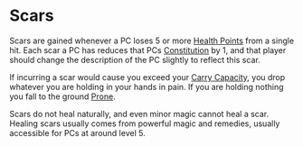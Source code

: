 # Scars

Scars are gained whenever a PC loses 5 or more [Health Points](Health%20Points.md) from a single hit. Each scar a PC has reduces that PCs [Constitution](../Chosen%20Statistics/Constitution.md) by 1, and that player should change the description of the PC slightly to reflect this scar.

If incurring a scar would cause you exceed your [Carry Capacity](Carry%20Capacity.md), you drop whatever you are holding in your hands in pain. If you are holding nothing you fall to the ground [Prone](../../Conditions/Prone.md). 

Scars do not heal naturally, and even minor magic cannot heal a scar. Healing scars usually comes from powerful magic and remedies, usually accessible for PCs at around level 5.
